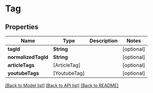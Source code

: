 # Tag

## Properties
Name | Type | Description | Notes
------------ | ------------- | ------------- | -------------
**tagId** | **String** |  | [optional] 
**normalizedTagId** | **String** |  | [optional] 
**articleTags** | [ArticleTag] |  | [optional] 
**youtubeTags** | [YoutubeTag] |  | [optional] 

[[Back to Model list]](../README.md#documentation-for-models) [[Back to API list]](../README.md#documentation-for-api-endpoints) [[Back to README]](../README.md)


